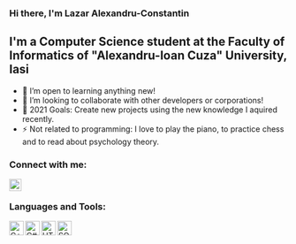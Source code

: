 ### Hi there, I'm Lazar Alexandru-Constantin
## I'm a Computer Science student at the Faculty of Informatics of "Alexandru-Ioan Cuza" University, Iasi

- 🌱 I’m open to learning anything new!
- 👯 I’m looking to collaborate with other developers or corporations!
- 🥅 2021 Goals: Create new projects using the new knowledge I aquired recently.
- ⚡ Not related to programming: I love to play the piano, to practice chess and to read about psychology theory.

### Connect with me:

[<img align="left" alt="codeSTACKr | LinkedIn" width="22px" src="https://cdn.jsdelivr.net/npm/simple-icons@v3/icons/linkedin.svg" />][linkedin]
<br />

### Languages and Tools:

<img align="left" alt="C++" width="26px" src="https://upload.wikimedia.org/wikipedia/commons/1/18/ISO_C%2B%2B_Logo.svg" />
<img align="left" alt="C#" width="26px" src="https://upload.wikimedia.org/wikipedia/commons/thumb/0/0d/C_Sharp_wordmark.svg/800px-C_Sharp_wordmark.svg.png" />
<img align="left" alt="HTML" width="26px" src="https://upload.wikimedia.org/wikipedia/commons/6/61/HTML5_logo_and_wordmark.svg" />
<img align="left" alt="SQL" width="26px" src="https://e7.pngegg.com/pngimages/170/924/png-clipart-microsoft-sql-server-microsoft-azure-sql-database-microsoft-text-logo-thumbnail.png" />
<br />
<br />

[linkedin]: https://www.linkedin.com/in/alexandru-constantin-lazar-292049200/

